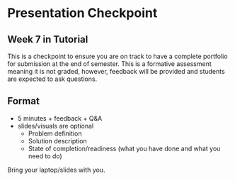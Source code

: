# Presentation Checkpoint
## Week 7 in Tutorial
This is a checkpoint to ensure you are on track to have a complete portfolio for submission at the end of semester. This is a formative assessment meaning it is not graded, however, feedback will be provided and students are expected to ask questions.

## Format
* 5 minutes + feedback + Q&A
* slides/visuals are optional
  * Problem definition
  * Solution description
  * State of completion/readiness (what you have done and what you need to do)

Bring your laptop/slides with you.

